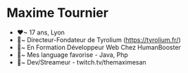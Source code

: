 # Maxime Tournier
- ❤~ 17 ans, Lyon
- 💙~ Directeur-Fondateur de Tyrolium (https://tyrolium.fr/)
- 💚~ En Formation Développeur Web Chez HumanBooster
- 🧡~ Mes language favorise - Java, Php
- 💜~ Dev/Streameur - twitch.tv/themaximesan
